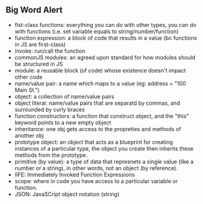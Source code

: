 ## Big Word Alert

- fist-class functions: everything you can do with other types, you can do with functions (i.e. set variable equals to string/number/function)
- function expression: a block of code that results in a value (bc functions in JS are first-class)
- invoke: run/call the function
- commonJS modules: an agreed upon standard for how modules should be structured in JS
- module: a reusable block (of code) whose existence doesn't impact other code
- name/value pair: a name which maps to a value (eg: address = "100 Main St.")
- object: a collection of name/value pairs
- object literal: name/value pairs that are separatd by commas, and surrounded by curly braces
- function constructors: a function that construct object, and the "this" keyword points to a new empty object
- inheritance: one obj gets access to the propreties and methods of another obj
- prototype object: an object that acts as a blueprint for creating instances of a particular type, the object you create then inherits these methods from the prototype.
- primitive (by value): a type of data that represnets a single value (like a number or a string), in other words, not an object (by reference).
- IIFE: Immediately Invoked Function Expressions
- scope: where in code you have access to a particular variable or function.
- JSON: JavaSCript object notation (string)
